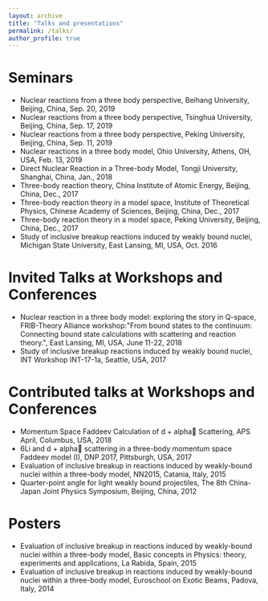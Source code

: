 ```yaml
---
layout: archive
title: "Talks and presentations"
permalink: /talks/
author_profile: true
---
```



Seminars
========

* Nuclear reactions from a three body perspective, Beihang University, Beijing, China, Sep. 20, 2019
* Nuclear reactions from a three body perspective, Tsinghua University, Beijing, China, Sep. 17, 2019
* Nuclear reactions from a three body perspective, Peking University, Beijing, China, Sep. 11, 2019
* Nuclear reactions in a three body model, Ohio University, Athens, OH, USA, Feb. 13, 2019
* Direct Nuclear Reaction in a Three-body Model, Tongji University, Shanghai, China, Jan., 2018
* Three-body reaction theory, China Institute of Atomic Energy, Beijing, China, Dec., 2017
* Three-body reaction theory in a model space, Institute of Theoretical Physics, Chinese Academy of Sciences, Beijing, China, Dec., 2017
* Three-body reaction theory in a model space, Peking University, Beijing, China, Dec., 2017
* Study of inclusive breakup reactions induced by weakly bound nuclei, Michigan State University, East Lansing, MI, USA, Oct. 2016

Invited Talks at Workshops and Conferences
========
* Nuclear reaction in a three body model: exploring the story in Q-space, FRIB-Theory Alliance workshop:"From bound states to the continuum: Connecting bound state calculations with scattering and reaction theory.", East Lansing, MI, USA, June 11-22, 2018
* Study of inclusive breakup reactions induced by weakly bound nuclei, INT Workshop INT-17-1a, Seattle, USA, 2017

Contributed talks at Workshops and Conferences
========
* Momentum Space Faddeev Calculation of d + alpha Scattering, APS April, Columbus, USA, 2018
* 6Li and d + alpha scattering in a three-body momentum space Faddeev model (I), DNP 2017, Pittsburgh, USA, 2017
* Evaluation of inclusive breakup in reactions induced by weakly-bound nuclei within a three-body model, NN2015, Catania, Italy, 2015
* Quarter-point angle for light weakly bound projectiles, The 8th China-Japan Joint Physics Symposium, Beijing, China, 2012

Posters
========
* Evaluation of inclusive breakup in reactions induced by weakly-bound nuclei within a three-body model, Basic concepts in Physics: theory, experiments and applications, La Rabida, Spain, 2015
* Evaluation of inclusive breakup in reactions induced by weakly-bound nuclei within a three-body model, Euroschool on Exotic Beams, Padova, Italy, 2014
